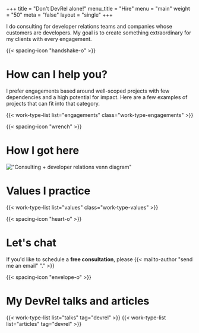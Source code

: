 +++
title = "Don't DevRel alone!"
menu_title = "Hire"
menu = "main"
weight = "50"
meta = "false"
layout = "single"
+++

I do consulting for developer relations teams and companies whose customers are developers. My goal is to create something extraordinary for my clients with every engagement.

{{< spacing-icon "handshake-o" >}}

# How can I help you?
I prefer engagements based around well-scoped projects with few dependencies and a high potential for impact. Here are a few examples of projects that can fit into that category.

{{< work-type-list list="engagements" class="work-type-engagements" >}}

{{< spacing-icon "wrench" >}}

# How I got here

!["Consulting + developer relations venn diagram"](/images/consulting-devrel-experience.png)

# Values I practice

{{< work-type-list list="values" class="work-type-values" >}}

{{< spacing-icon "heart-o" >}}

# Let's chat

If you'd like to schedule a **free consultation**, please {{< mailto-author "send me an email" "." >}}

{{< spacing-icon "envelope-o" >}}

# My DevRel talks and articles

{{< work-type-list list="talks" tag="devrel" >}}
{{< work-type-list list="articles" tag="devrel" >}}
